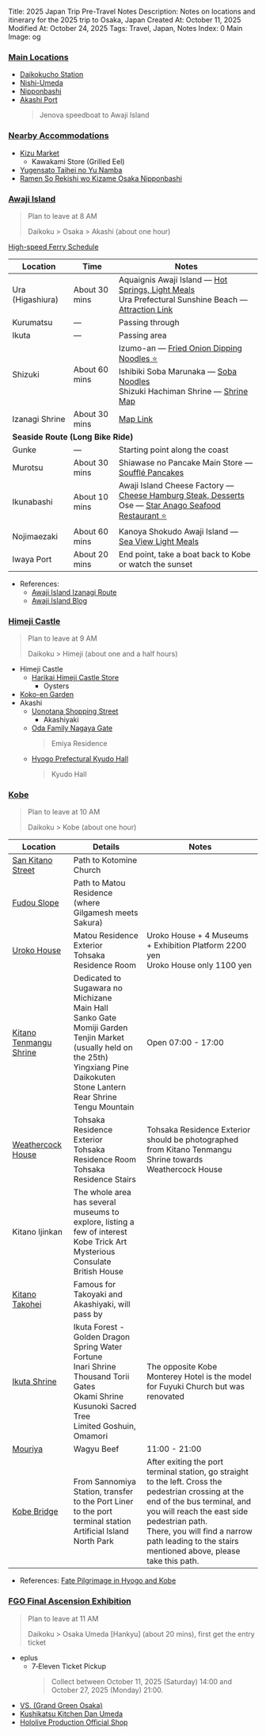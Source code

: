 Title: 2025 Japan Trip Pre-Travel Notes
Description: Notes on locations and itinerary for the 2025 trip to Osaka, Japan
Created At: October 11, 2025
Modified At: October 24, 2025
Tags: Travel, Japan, Notes
Index: 0
Main Image: og

### [Main Locations](#main-map)

- [Daikokucho Station](https://maps.app.goo.gl/Hu3nnU4UXjJXimFbA)
- [Nishi-Umeda](https://maps.app.goo.gl/Pki3y1AX7TTaRYTC8)
- [Nipponbashi](https://maps.app.goo.gl/a4ejAdmvZQSrUUfj7)
- [Akashi Port](https://maps.app.goo.gl/j8mcrqyer3nVyh2L9)
  > Jenova speedboat to Awaji Island

### [Nearby Accommodations](#nearby)

- [Kizu Market](https://maps.app.goo.gl/fjnsfpKrCuMUBDVV9)
  - Kawakami Store (Grilled Eel)
- [Yugensato Taihei no Yu Namba](https://maps.app.goo.gl/y4D5VY8nzm4wuCML6)
- [Ramen So Rekishi wo Kizame Osaka Nipponbashi](https://maps.app.goo.gl/X6hMfxpriTWh8soF6)

### [Awaji Island](#awaji-shima)

> Plan to leave at 8 AM
>
> Daikoku > Osaka > Akashi (about one hour)

[High-speed Ferry Schedule](https://japantravel.navitime.com/zh-tw/area/jp/timetable/00009325/00003389)

<table>
  <thead>
    <tr>
      <th>Location</th>
      <th>Time</th>
      <th>Notes</th>
    </tr>
  </thead>
  <tbody>
    <tr>
      <td>Ura (Higashiura)</td>
      <td>About 30 mins</td>
      <td>
        Aquaignis Awaji Island — <a href="https://matcha-jp.com/tw/15476" target="_blank">Hot Springs, Light Meals</a><br>
        Ura Prefectural Sunshine Beach — <a href="https://matcha-jp.com/tw/20192" target="_blank">Attraction Link</a>
      </td>
    </tr>
    <tr>
      <td>Kurumatsu</td>
      <td>—</td>
      <td>Passing through</td>
    </tr>
    <tr>
      <td>Ikuta</td>
      <td>—</td>
      <td>Passing area</td>
    </tr>
    <tr>
      <td>Shizuki</td>
      <td>About 60 mins</td>
      <td>
        Izumo-an — <a href="https://maps.app.goo.gl/scJrCBti18cgCfLb9" target="_blank">Fried Onion Dipping Noodles ⭐️</a><br>
        Ishibiki Soba Marunaka — <a href="https://maps.app.goo.gl/TV4EpUtXWvdCP8C88" target="_blank">Soba Noodles</a><br>
        Shizuki Hachiman Shrine — <a href="https://maps.app.goo.gl/NPP5avdzJBc3YBoF9" target="_blank">Shrine Map</a>
      </td>
    </tr>
    <tr>
      <td>Izanagi Shrine</td>
      <td>About 30 mins</td>
      <td><a href="https://maps.app.goo.gl/SWJxob98J2XUJdq68" target="_blank">Map Link</a></td>
    </tr>
    <tr><td colspan="3"><b>Seaside Route (Long Bike Ride)</b></td></tr>
    <tr>
      <td>Gunke</td>
      <td>—</td>
      <td>Starting point along the coast</td>
    </tr>
    <tr>
      <td>Murotsu</td>
      <td>About 30 mins</td>
      <td>
        Shiawase no Pancake Main Store — <a href="https://maps.app.goo.gl/QmSQ247zZLP6Sx5eA" target="_blank">Soufflé Pancakes</a>
      </td>
    </tr>
    <tr>
      <td>Ikunabashi</td>
      <td>About 10 mins</td>
      <td>
        Awaji Island Cheese Factory — <a href="https://maps.app.goo.gl/3xPteyHCC6BNQshd8" target="_blank">Cheese Hamburg Steak, Desserts</a><br>
        Ose — <a href="https://maps.app.goo.gl/kYJgovPCz8KLZuoY8" target="_blank">Star Anago Seafood Restaurant ⭐️</a>
      </td>
    </tr>
    <tr>
      <td>Nojimaezaki</td>
      <td>About 60 mins</td>
      <td>
        Kanoya Shokudo Awaji Island — <a href="https://maps.app.goo.gl/eK9dcf2vs66Wty8E7" target="_blank">Sea View Light Meals</a>
      </td>
    </tr>
    <tr>
      <td>Iwaya Port</td>
      <td>About 20 mins</td>
      <td>End point, take a boat back to Kobe or watch the sunset</td>
    </tr>
  </tbody>
</table>

- References:
  - [Awaji Island Izanagi Route](https://www.awajishima-kanko.jp/cycling/ch/modelcourse_3.html)
  - [Awaji Island Blog](https://www.wayfarer.idv.tw/Japan/Japan2016/0411.htm)

### [Himeji Castle](#himeji-castle)

> Plan to leave at 9 AM
>
> Daikoku > Himeji (about one and a half hours)

- Himeji Castle
  - [Harikai Himeji Castle Store](https://maps.app.goo.gl/AdN3CX6jibxYYy3X9)
    - Oysters
- [Koko-en Garden](https://maps.app.goo.gl/kTCmtcKqCk5EGwhVA)
- Akashi
  - [Uonotana Shopping Street](https://maps.app.goo.gl/Uh4HyKwRXZF7K5QVA)
    - Akashiyaki
  - [Oda Family Nagaya Gate](https://maps.app.goo.gl/M67beLSsdpweQ2jF9)
    > Emiya Residence
  - [Hyogo Prefectural Kyudo Hall](https://maps.app.goo.gl/ph5oXugkDshvuPa48)
    > Kyudo Hall

### [Kobe](#kobe-shi)

> Plan to leave at 10 AM
>
> Daikoku > Kobe (about one hour)

<table>
  <thead>
    <tr>
      <th>Location</th>
      <th>Details</th>
      <th>Notes</th>
    </tr>
  </thead>
  <tbody>
    <tr>
      <td><a href="https://maps.app.goo.gl/q8cFA3XZ17A667Nj8" target="_blank">San Kitano Street</a></td>
      <td>Path to Kotomine Church</td>
      <td></td>
    </tr>
    <tr>
      <td><a href="https://maps.app.goo.gl/h2LSNACjTQRy79CW9" target="_blank">Fudou Slope</a></td>
      <td>Path to Matou Residence (where Gilgamesh meets Sakura)</td>
      <td></td>
    </tr>
    <tr>
      <td><a href="https://maps.app.goo.gl/4pgZcZf1rFRwbd3E8" target="_blank">Uroko House</a></td>
      <td>
        Matou Residence Exterior<br>
        Tohsaka Residence Room
      </td>
      <td>Uroko House + 4 Museums + Exhibition Platform 2200 yen<br>Uroko House only 1100 yen</td>
    </tr>
    <tr>
      <td><a href="https://maps.app.goo.gl/HXA2F92kR3WkTog1A">Kitano Tenmangu Shrine</a></td>
      <td>
        Dedicated to Sugawara no Michizane<br>
        Main Hall<br>
        Sanko Gate<br>
        Momiji Garden<br>
        Tenjin Market (usually held on the 25th)<br>
        Yingxiang Pine<br>
        Daikokuten Stone Lantern<br>
        Rear Shrine<br>
        Tengu Mountain
      </td>
      <td>Open 07:00 - 17:00</td>
    </tr>
    <tr>
      <td><a href="https://maps.app.goo.gl/j5XEwvqK4rfiBx1h6" target="_blank">Weathercock House</a></td>
      <td>
        Tohsaka Residence Exterior<br>
        Tohsaka Residence Room<br>
        Tohsaka Residence Stairs
      </td>
      <td>Tohsaka Residence Exterior should be photographed from Kitano Tenmangu Shrine towards Weathercock House</td>
    </tr>
    <tr>
      <td>Kitano Ijinkan</td>
      <td>
        The whole area has several museums to explore, listing a few of interest<br>
        Kobe Trick Art Mysterious Consulate<br>
        British House
      </td>
      <td></td>
    </tr>
    <tr>
      <td><a href="https://maps.app.goo.gl/qyT4opSS13zKmxPAA">Kitano Takohei</a></td>
      <td>Famous for Takoyaki and Akashiyaki, will pass by</td>
      <td></td>
    </tr>
    <tr>
      <td><a href="https://maps.app.goo.gl/yxfCmYzkMp54k6147">Ikuta Shrine</a></td>
      <td>
        Ikuta Forest - Golden Dragon Spring Water Fortune<br>
        Inari Shrine Thousand Torii Gates<br>
        Okami Shrine<br>
        Kusunoki Sacred Tree<br>
        Limited Goshuin, Omamori
      </td>
      <td>The opposite Kobe Monterey Hotel is the model for Fuyuki Church but was renovated</td>
    </tr>
    <tr>
      <td><a href="https://maps.app.goo.gl/7GRAnpXGZeBdej8y9">Mouriya</a></td>
      <td>Wagyu Beef</td>
      <td>11:00 - 21:00</td>
    </tr>
    <tr>
      <td><a href="https://maps.app.goo.gl/939V4VsM5DtBe6kg7">Kobe Bridge</a></td>
      <td>
        From Sannomiya Station, transfer to the Port Liner to the port terminal station<br>
        Artificial Island North Park
      </td>
      <td>
        After exiting the port terminal station, go straight to the left. Cross the pedestrian crossing at the end of the bus terminal, and you will reach the east side pedestrian path.<br>
        There, you will find a narrow path leading to the stairs mentioned above, please take this path.
      </td>
    </tr>
  </tbody>
</table>

- References: [Fate Pilgrimage in Hyogo and Kobe](https://note.com/0zeroccc/n/nf80744128ac2#18389ce4-0245-4449-8405-d981fdb1b5d0)

### [FGO Final Ascension Exhibition](#fgo-expo)

> Plan to leave at 11 AM
>
> Daikoku > Osaka Umeda [Hankyu] (about 20 mins), first get the entry ticket

- eplus
  - 7‑Eleven Ticket Pickup
    > Collect between October 11, 2025 (Saturday) 14:00 and October 27, 2025 (Monday) 21:00.
- [VS. (Grand Green Osaka)](https://maps.app.goo.gl/qDNwJGBqBace1hqu7)
- [Kushikatsu Kitchen Dan Umeda](https://maps.app.goo.gl/WWo7z82s3ctUt47X8)
- [Hololive Production Official Shop](https://maps.app.goo.gl/GJnwHFV27yLSqrHHA)
